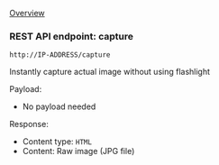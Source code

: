 [Overview](_OVERVIEW.md) 

### REST API endpoint: capture

`http://IP-ADDRESS/capture`


Instantly capture actual image without using flashlight

Payload:
- No payload needed

Response:
- Content type: `HTML`
- Content: Raw image (JPG file)